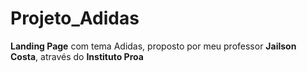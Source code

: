 # Projeto_Adidas

<b>Landing Page</b> com tema Adidas, proposto por meu professor <b>Jailson Costa</b>, através do <b>Instituto Proa</b>

